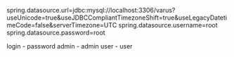 spring.datasource.url=jdbc:mysql://localhost:3306/varus?useUnicode=true&useJDBCCompliantTimezoneShift=true&useLegacyDatetimeCode=false&serverTimezone=UTC
spring.datasource.username=root
spring.datasource.password=root


login - password
admin - admin
user - user